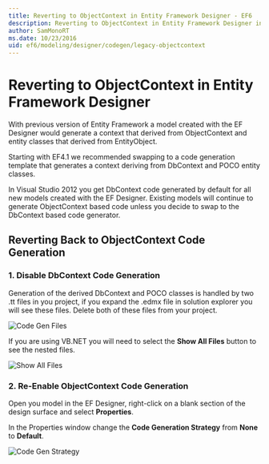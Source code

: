 ```yaml
---
title: Reverting to ObjectContext in Entity Framework Designer - EF6
description: Reverting to ObjectContext in Entity Framework Designer in Entity Framework 6
author: SamMonoRT
ms.date: 10/23/2016
uid: ef6/modeling/designer/codegen/legacy-objectcontext
---
```

# Reverting to ObjectContext in Entity Framework Designer
With previous version of Entity Framework a model created with the EF Designer would generate a context that derived from ObjectContext and entity classes that derived from EntityObject.

Starting with EF4.1 we recommended swapping to a code generation template that generates a context deriving from DbContext and POCO entity classes.

In Visual Studio 2012 you get DbContext code generated by default for all new models created with the EF Designer. Existing models will continue to generate ObjectContext based code unless you decide to swap to the DbContext based code generator.

## Reverting Back to ObjectContext Code Generation

### 1. Disable DbContext Code Generation

Generation of the derived DbContext and POCO classes is handled by two .tt files in you project, if you expand the .edmx file in solution explorer you will see these files. Delete both of these files from your project.

![Code Gen Files](~/ef6/media/codegenfiles.png)

If you are using VB.NET you will need to select the **Show All Files** button to see the nested files.

![Show All Files](~/ef6/media/showallfiles.png)

### 2. Re-Enable ObjectContext Code Generation

Open you model in the EF Designer, right-click on a blank section of the design surface and select **Properties**.

In the Properties window change the **Code Generation Strategy** from **None** to **Default**.

![Code Gen Strategy](~/ef6/media/codegenstrategy.png)
